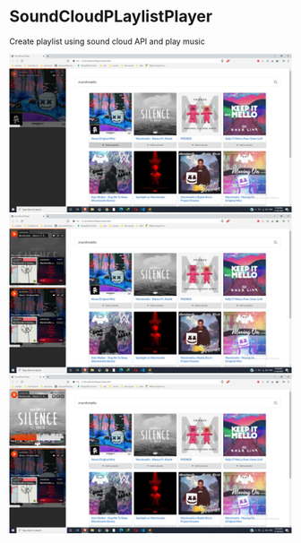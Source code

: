 # SoundCloudPLaylistPlayer
Create playlist using sound cloud API and play music

<img src="https://github.com/sahilsharma04/SoundCloudPLaylistPlayer/blob/master/Screenshot%20(149).png?raw=true">

<img src="https://github.com/sahilsharma04/SoundCloudPLaylistPlayer/blob/master/Screenshot%20(150).png?raw=true">

<img src="https://github.com/sahilsharma04/SoundCloudPLaylistPlayer/blob/master/Screenshot%20(151).png?raw=true">
